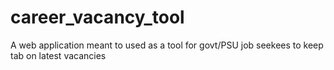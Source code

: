 # career_vacancy_tool
A web application meant to used as a tool for govt/PSU job seekees to keep tab on latest vacancies
